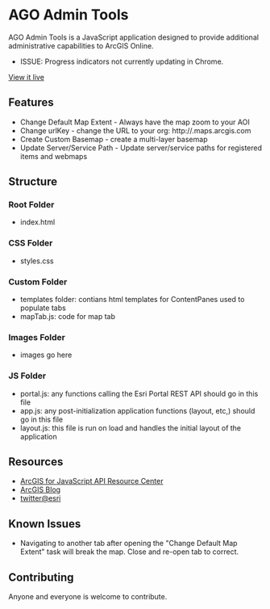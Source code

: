 # AGO Admin Tools

AGO Admin Tools is a JavaScript application designed to provide additional administrative capabilities to ArcGIS Online.

* ISSUE: Progress indicators not currently updating in Chrome.

[View it live](http://pholleran.github.com/agoAdminTools/index.html)

## Features

* Change Default Map Extent - Always have the map zoom to your AOI
* Change urlKey - change the URL to your org: http://<urlKey>.maps.arcgis.com
* Create Custom Basemap - create a multi-layer basemap
* Update Server/Service Path - Update server/service paths for registered items and webmaps

## Structure

### Root Folder
* index.html

### CSS Folder
* styles.css

### Custom Folder
* templates folder: contians html templates for ContentPanes used to populate tabs
* mapTab.js: code for map tab

### Images Folder
* images go here

### JS Folder
* portal.js: any functions calling the Esri Portal REST API should go in this file
* app.js: any post-initialization application functions (layout, etc,) should go in this file
* layout.js: this file is run on load and handles the initial layout of the application

## Resources

* [ArcGIS for JavaScript API Resource Center](http://help.arcgis.com/en/webapi/javascript/arcgis/index.html)
* [ArcGIS Blog](http://blogs.esri.com/esri/arcgis/)
* [twitter@esri](http://twitter.com/esri)

## Known Issues

* Navigating to another tab after opening the "Change Default Map Extent" task will break the map.  Close and re-open tab to correct.

## Contributing

Anyone and everyone is welcome to contribute.

